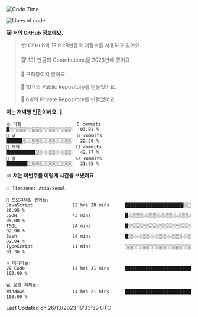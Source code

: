   <!--START_SECTION:waka-->
![Code Time](http://img.shields.io/badge/Code%20Time-245%20hrs%2041%20mins-blue)

![Lines of code](https://img.shields.io/badge/%EC%A0%80%EB%8A%94%20%EC%97%AC%ED%83%9C%EA%B9%8C%EC%A7%80%20-181.2%20thousand%20%EC%A4%84%EC%9D%98%20%EC%BD%94%EB%93%9C%EB%A5%BC%20%EC%9E%91%EC%84%B1%ED%96%88%EC%96%B4%EC%9A%94.-blue)

**🐱 저의 GitHub 정보에요.** 

> 📦 GitHub의 13.9 kB만큼의 저장소를 사용하고 있어요. 
 > 
> 🏆 101 만큼의 Contributions을 2023년에 했어요
 > 
> 🚫 구직중이지 않아요.
 > 
> 📜 10개의 Public Repository를 만들었어요. 
 > 
> 🔑 6개의 Private Repository를 만들었어요. 
 > 
**저는 저녁형 인간이에요. 🦉** 

```text
🌞 아침                     5 commits           █░░░░░░░░░░░░░░░░░░░░░░░░   03.01 % 
🌆 낮　                     37 commits          ██████░░░░░░░░░░░░░░░░░░░   22.29 % 
🌃 저녁                     71 commits          ███████████░░░░░░░░░░░░░░   42.77 % 
🌙 밤　                     53 commits          ████████░░░░░░░░░░░░░░░░░   31.93 % 
```


📊 **저는 이번주를 이렇게 시간을 보냈어요.** 

```text
🕑︎ Timezone: Asia/Seoul

💬 프로그래밍 언어들: 
JavaScript               12 hrs 28 mins      ██████████████████████░░░   86.95 % 
JSON                     43 mins             █░░░░░░░░░░░░░░░░░░░░░░░░   05.00 % 
TSQL                     24 mins             █░░░░░░░░░░░░░░░░░░░░░░░░   02.90 % 
Bash                     24 mins             █░░░░░░░░░░░░░░░░░░░░░░░░   02.84 % 
TypeScript               11 mins             ░░░░░░░░░░░░░░░░░░░░░░░░░   01.36 % 

🔥 에디터들: 
VS Code                  14 hrs 21 mins      █████████████████████████   100.00 % 

💻 운영 체제들: 
Windows                  14 hrs 21 mins      █████████████████████████   100.00 % 
```


 Last Updated on 26/10/2023 18:33:39 UTC
<!--END_SECTION:waka-->
